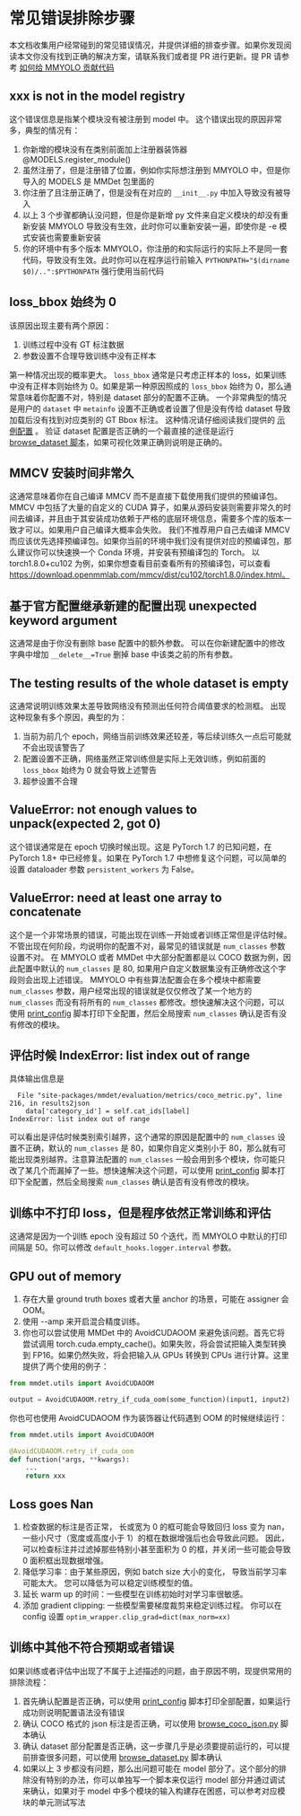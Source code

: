 # 常见错误排除步骤

本文档收集用户经常碰到的常见错误情况，并提供详细的排查步骤。如果你发现阅读本文你没有找到正确的解决方案，请联系我们或者提 PR 进行更新。提 PR 请参考 [如何给 MMYOLO 贡献代码](../recommended_topics/contributing.md)

## xxx is not in the model registry

这个错误信息是指某个模块没有被注册到 model 中。 这个错误出现的原因非常多，典型的情况有：

1. 你新增的模块没有在类别前面加上注册器装饰器 @MODELS.register_module()
2. 虽然注册了，但是注册错了位置，例如你实际想注册到 MMYOLO 中，但是你导入的 MODELS 是 MMDet 包里面的
3. 你注册了且注册正确了，但是没有在对应的 `__init__.py` 中加入导致没有被导入
4. 以上 3 个步骤都确认没问题，但是你是新增 py 文件来自定义模块的却没有重新安装 MMYOLO 导致没有生效，此时你可以重新安装一遍，即使你是 -e 模式安装也需要重新安装
5. 你的环境中有多个版本 MMYOLO，你注册的和实际运行的实际上不是同一套代码，导致没有生效。此时你可以在程序运行前输入 `PYTHONPATH="$(dirname $0)/..":$PYTHONPATH` 强行使用当前代码

## loss_bbox 始终为 0

该原因出现主要有两个原因：

1. 训练过程中没有 GT 标注数据
2. 参数设置不合理导致训练中没有正样本

第一种情况出现的概率更大。 `loss_bbox` 通常是只考虑正样本的 loss，如果训练中没有正样本则始终为 0。如果是第一种原因照成的 `loss_bbox` 始终为 0，那么通常意味着你配置不对，特别是 dataset 部分的配置不正确。
一个非常典型的情况是用户的 `dataset` 中 `metainfo` 设置不正确或者设置了但是没有传给 dataset 导致加载后没有找到对应类别的 GT Bbox 标注。 这种情况请仔细阅读我们提供的 [示例配置](https://github.com/open-mmlab/mmyolo/blob/main/projects/misc/custom_dataset/yolov5_s-v61_syncbn_fast_1xb32-100e_cat.py#L27) 。
验证 dataset 配置是否正确的一个最直接的途径是运行 [browse_dataset 脚本](https://github.com/open-mmlab/mmyolo/blob/main/tools/analysis_tools/browse_dataset.py)，如果可视化效果正确则说明是正确的。

## MMCV 安装时间非常久

这通常意味着你在自己编译 MMCV 而不是直接下载使用我们提供的预编译包。 MMCV 中包括了大量的自定义的 CUDA 算子，如果从源码安装则需要非常久的时间去编译，并且由于其安装成功依赖于严格的底层环境信息，需要多个库的版本一致才可以。如果用户自己编译大概率会失败。
我们不推荐用户自己去编译 MMCV 而应该优先选择预编译包。如果你当前的环境中我们没有提供对应的预编译包，那么建议你可以快速换一个 Conda 环境，并安装有预编译包的 Torch。 以 torch1.8.0+cu102 为例，如果你想查看目前查看所有的预编译包，可以查看 https://download.openmmlab.com/mmcv/dist/cu102/torch1.8.0/index.html。

## 基于官方配置继承新建的配置出现 unexpected keyword argument

这通常是由于你没有删除 base 配置中的额外参数。 可以在你新建配置中的修改字典中增加 `__delete__=True` 删掉 base 中该类之前的所有参数。

## The testing results of the whole dataset is empty

这通常说明训练效果太差导致网络没有预测出任何符合阈值要求的检测框。 出现这种现象有多个原因，典型的为：

1. 当前为前几个 epoch，网络当前训练效果还较差，等后续训练久一点后可能就不会出现该警告了
2. 配置设置不正确，网络虽然正常训练但是实际上无效训练，例如前面的 `loss_bbox` 始终为 0 就会导致上述警告
3. 超参设置不合理

## ValueError: not enough values to unpack(expected 2, got 0)

这个错误通常是在 epoch 切换时候出现。这是 PyTorch 1.7 的已知问题，在 PyTorch 1.8+ 中已经修复。如果在 PyTorch 1.7 中想修复这个问题，可以简单的设置 dataloader 参数 `persistent_workers` 为 False。

## ValueError: need at least one array to concatenate

这个是一个非常场景的错误，可能出现在训练一开始或者训练正常但是评估时候。不管出现在何阶段，均说明你的配置不对，最常见的错误就是 `num_classes` 参数设置不对。
在 MMYOLO 或者 MMDet 中大部分配置都是以 COCO 数据为例，因此配置中默认的 `num_classes` 是 80, 如果用户自定义数据集没有正确修改这个字段则会出现上述错误。
MMYOLO 中有些算法配置会在多个模块中都需要 `num_classes` 参数，用户经常出现的错误就是仅仅修改了某一个地方的 `num_classes` 而没有将所有的 `num_classes` 都修改。想快速解决这个问题，可以使用 [print_config](https://github.com/open-mmlab/mmyolo/blob/main/tools/misc/print_config.py)
脚本打印下全配置，然后全局搜索 `num_classes` 确认是否有没有修改的模块。

## 评估时候 IndexError: list index out of range

具体输出信息是

```text
  File "site-packages/mmdet/evaluation/metrics/coco_metric.py", line 216, in results2json
    data['category_id'] = self.cat_ids[label]
IndexError: list index out of range
```

可以看出是评估时候类别索引越界，这个通常的原因是配置中的 `num_classes` 设置不正确，默认的 `num_classes` 是 80，如果你自定义类别小于 80，那么就有可能出现类别越界。注意算法配置的 `num_classes` 一般会用到多个模块，你可能只改了某几个而漏掉了一些。想快速解决这个问题，可以使用 [print_config](https://github.com/open-mmlab/mmyolo/blob/main/tools/misc/print_config.py)
脚本打印下全配置，然后全局搜索 `num_classes` 确认是否有没有修改的模块。

## 训练中不打印 loss，但是程序依然正常训练和评估

这通常是因为一个训练 epoch 没有超过 50 个迭代，而 MMYOLO 中默认的打印间隔是 50。你可以修改 `default_hooks.logger.interval` 参数。

## GPU out of memory

1. 存在大量 ground truth boxes 或者大量 anchor 的场景，可能在 assigner 会 OOM。
2. 使用 --amp 来开启混合精度训练。
3. 你也可以尝试使用 MMDet 中的 AvoidCUDAOOM 来避免该问题。首先它将尝试调用 torch.cuda.empty_cache()。如果失败，将会尝试把输入类型转换到 FP16。如果仍然失败，将会把输入从 GPUs 转换到 CPUs 进行计算。这里提供了两个使用的例子：

```python
from mmdet.utils import AvoidCUDAOOM

output = AvoidCUDAOOM.retry_if_cuda_oom(some_function)(input1, input2)
```

你也可也使用 AvoidCUDAOOM 作为装饰器让代码遇到 OOM 的时候继续运行：

```python
from mmdet.utils import AvoidCUDAOOM

@AvoidCUDAOOM.retry_if_cuda_oom
def function(*args, **kwargs):
    ...
    return xxx
```

## Loss goes Nan

1. 检查数据的标注是否正常， 长或宽为 0 的框可能会导致回归 loss 变为 nan，一些小尺寸（宽度或高度小于 1）的框在数据增强后也会导致此问题。 因此，可以检查标注并过滤掉那些特别小甚至面积为 0 的框，并关闭一些可能会导致 0 面积框出现数据增强。
2. 降低学习率：由于某些原因，例如 batch size 大小的变化， 导致当前学习率可能太大。 您可以降低为可以稳定训练模型的值。
3. 延长 warm up 的时间：一些模型在训练初始时对学习率很敏感。
4. 添加 gradient clipping: 一些模型需要梯度裁剪来稳定训练过程。 你可以在 config 设置 `optim_wrapper.clip_grad=dict(max_norm=xx)`

## 训练中其他不符合预期或者错误

如果训练或者评估中出现了不属于上述描述的问题，由于原因不明，现提供常用的排除流程：

1. 首先确认配置是否正确，可以使用 [print_config](https://github.com/open-mmlab/mmyolo/blob/main/tools/misc/print_config.py) 脚本打印全部配置，如果运行成功则说明配置语法没有错误
2. 确认 COCO 格式的 json 标注是否正确，可以使用 [browse_coco_json.py](https://github.com/open-mmlab/mmyolo/blob/main/tools/misc/browse_coco_json.py) 脚本确认
3. 确认 dataset 部分配置是否正确，这一步骤几乎是必须要提前运行的，可以提前排查很多问题，可以使用 [browse_dataset.py](https://github.com/open-mmlab/mmyolo/blob/main/tools/misc/browse_dataset.py) 脚本确认
4. 如果以上 3 步都没有问题，那么出问题可能在 model 部分了。这个部分的排除没有特别的办法，你可以单独写一个脚本来仅运行 model 部分并通过调试来确认，如果对于 model 中多个模块的输入构建存在困惑，可以参考对应模块的单元测试写法
